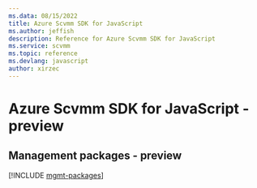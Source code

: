 ```yaml
---
ms.data: 08/15/2022
title: Azure Scvmm SDK for JavaScript
ms.author: jeffish
description: Reference for Azure Scvmm SDK for JavaScript
ms.service: scvmm
ms.topic: reference
ms.devlang: javascript
author: xirzec
---
```

# Azure Scvmm SDK for JavaScript - preview

## Management packages - preview
[!INCLUDE [mgmt-packages](scvmm-mgmt-index.md)]